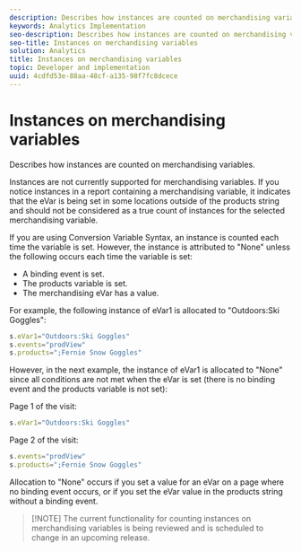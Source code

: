 ```yaml
---
description: Describes how instances are counted on merchandising variables.
keywords: Analytics Implementation
seo-description: Describes how instances are counted on merchandising variables.
seo-title: Instances on merchandising variables
solution: Analytics
title: Instances on merchandising variables
topic: Developer and implementation
uuid: 4cdfd53e-88aa-48cf-a135-98f7fc8dcece
---
```


# Instances on merchandising variables

Describes how instances are counted on merchandising variables.

 Instances are not currently supported for merchandising variables. If you notice instances in a report containing a merchandising variable, it indicates that the eVar is being set in some locations outside of the products string and should not be considered as a true count of instances for the selected merchandising variable.

If you are using Conversion Variable Syntax, an instance is counted each time the variable is set. However, the instance is attributed to "None" unless the following occurs each time the variable is set:

* A binding event is set.
* The products variable is set.
* The merchandising eVar has a value.

For example, the following instance of eVar1 is allocated to "Outdoors:Ski Goggles":

```js
s.eVar1="Outdoors:Ski Goggles" 
s.events="prodView" 
s.products=";Fernie Snow Goggles"
```

However, in the next example, the instance of eVar1 is allocated to "None" since all conditions are not met when the eVar is set (there is no binding event and the products variable is not set):

Page 1 of the visit:

```js
s.eVar1="Outdoors:Ski Goggles"
```

Page 2 of the visit:

```js
s.events="prodView" 
s.products=";Fernie Snow Goggles"
```

Allocation to "None" occurs if you set a value for an eVar on a page where no binding event occurs, or if you set the eVar value in the products string without a binding event.

> [!NOTE] The current functionality for counting instances on merchandising variables is being reviewed and is scheduled to change in an upcoming release.

